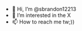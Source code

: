 - 👋 Hi, I’m @sbrandon12213
- 👀 I’m interested in the X
- 📫 How to reach me tw;))

<!---
sbrandon12213/sbrandon12213 is a ✨ special ✨ repository because its `README.md` (this file) appears on your GitHub profile.
You can click the Preview link to take a look at your changes.
--->
